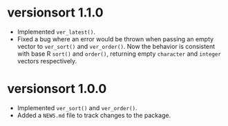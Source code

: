 # versionsort 1.1.0

* Implemented `ver_latest()`.
* Fixed a bug where an error would be thrown when passing an empty vector to `ver_sort()` and `ver_order()`. Now the behavior is consistent with base R `sort()` and `order()`, returning empty `character` and `integer` vectors respectively.

# versionsort 1.0.0

* Implemented `ver_sort()` and `ver_order()`.
* Added a `NEWS.md` file to track changes to the package.
